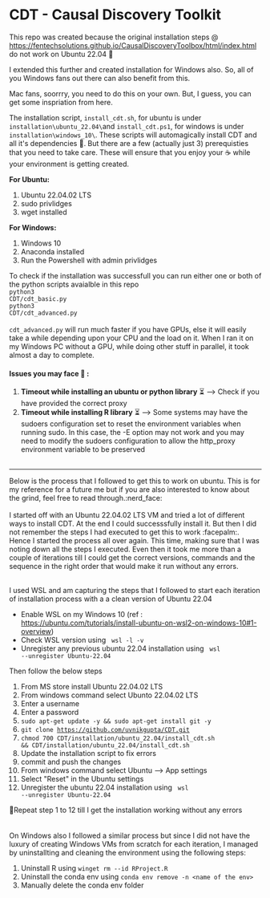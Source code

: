 # CDT - Causal Discovery Toolkit

This repo was created because the original installation steps @ https://fentechsolutions.github.io/CausalDiscoveryToolbox/html/index.html do not work on Ubuntu 22.04 :woozy_face:

I extended this further and created installation for Windows also. So, all of you Windows fans out there can also benefit from this.

Mac fans, soorrry, you need to do this on your own. But, I guess, you can get some inspriation from here.

The installation script, `install_cdt.sh`, for ubuntu is under `installation\ubuntu_22.04\`and `install_cdt.ps1`, for windows is under `installation\windows_10\`. These scripts will automagically install CDT and all it's dependencies 💃. But there are a few (actually just 3) prerequisties that you need to take care. These will ensure that you enjoy your ☕️ while your environment is getting created. 

**For Ubuntu:**

1. Ubuntu 22.04.02 LTS
2. sudo privlidges
3. wget installed

**For Windows:**

1. Windows 10
2. Anaconda installed
3. Run the Powershell with admin privlidges

To check if the installation was successfull you can run either one or both of the python scripts avaialble in this repo<br>
<code>python3 CDT/cdt_basic.py</code><br>
<code>python3 CDT/cdt_advanced.py</code><br><br>
<code>cdt_advanced.py</code> will run much faster if you have GPUs, else it will easily take a while depending upon your CPU and the load on it. When I ran it on my Windows PC without a GPU, while doing other stuff in parallel, it took almost a day to complete.
<br>

#### Issues you may face :face_with_head_bandage: :

1. **Timeout while installing an ubuntu or python library** :hourglass_flowing_sand: --> Check if you have provided the correct proxy
2. **Timeout while installing R library** :hourglass_flowing_sand: --> Some systems may have the sudoers configuration set to reset the environment variables when running sudo. In this case, the -E option may not work and you may need to modify the sudoers configuration to allow the http_proxy environment variable to be preserved<br><br>

<hr>
Below is the process that I followed to get this to work on ubuntu. This is for my reference for a future me but if you are also interested to know about the grind, feel free to read through.:nerd_face:<br><br>
I started off with an Ubuntu 22.04.02 LTS VM and tried a lot of different ways to install CDT. At the end I could successsfully install it. But then I did not remember the steps I had executed to get this to work :facepalm:. Hence I started the process all over again. This time, making sure that I was noting down all the steps I executed. Even then it took me more than a couple of iterations till I could get the correct versions, commands and the sequence in the right order that would make it run without any errors.<br><br>


I used WSL and am capturing the steps that I followed to start each iteration of installation process with a a clean version of Ubuntu 22.04

- Enable WSL on my Windows 10 (ref : https://ubuntu.com/tutorials/install-ubuntu-on-wsl2-on-windows-10#1-overview)
- Check WSL version using <code> wsl -l -v </code>
- Unregister any previous ubuntu 22.04 installation using <code> wsl --unregister Ubuntu-22.04 </code>

Then follow the below steps

1. From MS store install Ubuntu 22.04.02 LTS
2. From windows command select Ubunto 22.04.02 LTS
3. Enter a username
4. Enter a password
5. <code>sudo apt-get update -y && sudo apt-get install git -y </code>
6. <code>git clone https://github.com/uvnikgupta/CDT.git </code>
7. <code>chmod 700 CDT/installation/ubuntu_22.04/install_cdt.sh && CDT/installation/ubuntu_22.04/install_cdt.sh </code>
8. Update the installation script to fix errors
9. commit and push the changes
10. From windows command select Ubuntu --> App settings
11. Select "Reset" in the Ubuntu settings
12. Unregister the ubuntu 22.04 installation using <code> wsl --unregister Ubuntu-22.04 </code>

:repeat:Repeat step 1 to 12 till I get the installation working without any errors
<br><br><br>
On Windows also I followed a similar process but since I did not have the luxury of creating Windows VMs from scratch for each iteration, I managed by uninstallting and cleaning the environment using the following steps:

1. Uninstall R using `winget rm --id RProject.R`
2. Uninstall the conda env using `conda env remove -n <name of the env>`
3. Manually delete the conda env folder

